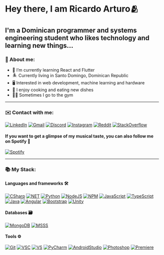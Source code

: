 # Hey there, I am Ricardo Arturo🫂

## I'm a Dominican programmer and systems engineering student who likes technology and learning new things...

### 📖 About me:

- 🧠 I’m currently learning React and Flutter
- 🏝️ Currently living in Santo Domingo, Dominican Republic
- 🖥️ Interested in web development, machine learning and hardware
- 🍖 I enjoy cooking and eating new dishes
- 💪🏽 Sometimes I go to the gym

---

### ✉️ Contact with me:

[![LinkedIn](https://img.shields.io/badge/LinkedIn-blue?style=for-the-badge&logo=linkedin&logoColor=white)](https://www.linkedin.com/in/ricardo-ramirez-a23459221/)
[![Gmail](https://img.shields.io/badge/ricaiditodev@gmail.com-f44336?style=for-the-badge&logo=gmail&logoColor=white)](ricaiditodev@gmail.com)
[![Discord](https://img.shields.io/badge/Ricaidito%239186-%237289DA.svg?style=for-the-badge&logo=discord&logoColor=white)]()
[![Instagram](https://img.shields.io/badge/Instagram-E4405F?style=for-the-badge&logo=instagram&logoColor=white)](https://www.instagram.com/ricaidito/)
[![Reddit](https://img.shields.io/badge/Reddit-ff4500?style=for-the-badge&logo=reddit&logoColor=white)](https://www.reddit.com/user/Rckchard)
[![StackOverflow](https://img.shields.io/badge/StackOverflow-grey?style=for-the-badge&logo=stackoverflow&logoColor=black)](https://stackoverflow.com/users/11359916/ricaidito)

#### If you want to get a glimpse of my musical taste, you can also follow me on Spotify 🎵

[![Spotify](https://img.shields.io/badge/Spotify-black?style=for-the-badge&logo=spotify)]()

---

### 📚 My Stack:

#### Languages and frameworks 🛠️

[![CSharp](https://img.shields.io/badge/C%23-280068?style=for-the-badge&logo=csharp&logoColor=white)]()
[![NET](https://img.shields.io/badge/.NET-67217a?style=for-the-badge&logo=.net&logoColor=white)]()
[![Python](https://img.shields.io/badge/Python-3476ab?style=for-the-badge&logo=python&logoColor=white)]()
[![NodeJS](https://img.shields.io/badge/Node.JS-689f63?style=for-the-badge&logo=node.js&logoColor=white)]()
[![NPM](https://img.shields.io/badge/NPM-e32e37?style=for-the-badge&logo=npm&logoColor=white)]()
[![JavaScript](https://img.shields.io/badge/JavaScript-2b2d2f?style=for-the-badge&logo=javascript&logoColor=f7df1e)]()
[![TypeScript](https://img.shields.io/badge/TypeScript-017acb?style=for-the-badge&logo=typescript&logoColor=white)]()
[![Java](https://img.shields.io/badge/Java-f8582a?style=for-the-badge&logo=java&logoColor=white)]()
[![Angular](https://img.shields.io/badge/Angular-dd0031?style=for-the-badge&logo=angular&logoColor=white)]()
[![Bootstrap](https://img.shields.io/badge/Bootstrap-8c0bfd?style=for-the-badge&logo=bootstrap&logoColor=white)]()
[![Unity](https://img.shields.io/badge/Unity-808080?style=for-the-badge&logo=unity&logoColor=black)]()

#### Databases 🗃️

[![MongoDB](https://img.shields.io/badge/MongoDB-00ed64?style=for-the-badge&logo=mongodb&logoColor=white)]()
[![MSSS](https://img.shields.io/badge/Microsoft%20SQL%20Sever-white?style=for-the-badge&logo=microsoft%20sql%20server&logoColor=red)]()

#### Tools ⚙️

[![Git](https://img.shields.io/badge/Git-f05030?style=for-the-badge&logo=git&logoColor=white)]()
[![VSC](https://img.shields.io/badge/Visual%20Studio%20Code-00a5f4?style=for-the-badge&logo=visualstudiocode&logoColor=white)]()
[![VS](https://img.shields.io/badge/Visual%20Studio-743db4?style=for-the-badge&logo=visualstudio&logoColor=white)]()
[![PyCharm](https://img.shields.io/badge/PyCharm-f6eb53?style=for-the-badge&logo=pycharm&logoColor=black)]()
[![AndroidStudio](https://img.shields.io/badge/Android%20Studio-green?style=for-the-badge&logo=androidstudio&logoColor=white)]()
[![Photoshop](https://img.shields.io/badge/Photoshop-001833?style=for-the-badge&logo=adobephotoshop)]()
[![Premiere](https://img.shields.io/badge/Premiere%20Pro-00005b?style=for-the-badge&logo=adobepremierepro)]()
